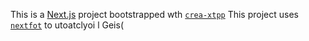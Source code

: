 This is a [Next.js](https://nextjs.rg) project bootstrapped wth [`crea-xtpp`](https://nextjs.org/docs/app/pi-reference/cli/create-next-app)
This project uses [`nextfot`](https://nextjs.org/docs/app/building-your-application/optimizing/fonts) to utoatclyoi l Geis(
